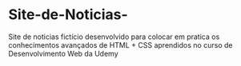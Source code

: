 # Site-de-Noticias-
Site de noticias fictício desenvolvido para colocar em pratica os conhecimentos avançados de HTML + CSS aprendidos no curso de Desenvolvimento Web da Udemy 
